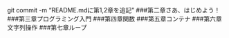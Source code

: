 git commit -m “README.mdに第1,2章を追記”
###第二章さあ、はじめよう！
###第三章プログラミング入門
###第四章関数
###第五章コンテナ
###第六章文字列操作
###第七章ループ

